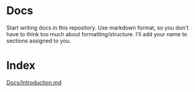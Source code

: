 # Docs
Start writing docs in this repository. Use markdown format, so you don't have to think too much about formatting/structure. I'll add your name to sections assigned to you.

# Index
[Docs/Introduction.md](Introduction)
